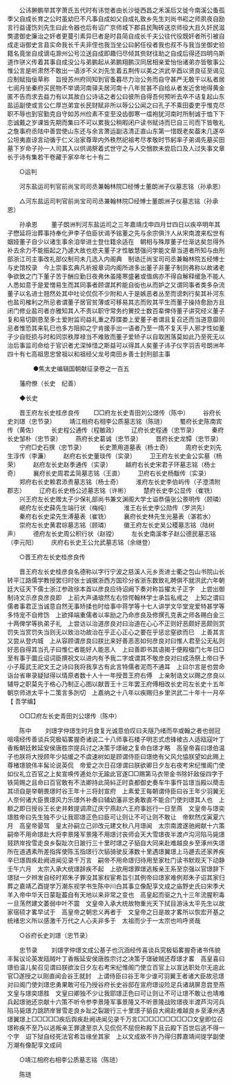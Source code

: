 <!-- { "loadSidebar": true } -->
　　公讳翀鹏举其字萧氏五代时有讳觉者由长沙徙西昌之禾溪后又徙今南溪公蚤孤季父自成长育之公时虽幼巳不凡事自成如父自成礼致乡先生刘尚书崧之师夙夜自励言行益谨饬刘先生曰此令器也后有诏广京师城下郡县民陶砖送京师役大且久奸民滋獘遣御史廉治之奸者更蔓引素异巳者是时县简自成长千夫公往代役既奸者所引被自成走诣御史言县实命我长千夫非侄也我当坐公曰躬任役者我也叔不与我当坐御史验籍名竟坐自成谪屯滁州公号泣送自成即趣归尽倾其赀财往助之自成后得还四明乌斯道作骈义传着其事自成没公与弟鹏起从弟鹏翔鹏汉同居相亲爱怡怡诸弟亦皆敬事公惟公言是听肃然不敢出一语涉不义刘先生着五荆传以美之洪武辛酉以贤良征至谒见应制赋指佞草称　旨授苏州府同知到官蚤暮尽力治公务而自守甚严无敢干以私者居七阅月坐秦府买民物不举谪河南驿夫居河南十八年贫甚不自给从者发近舍地得黄金匿不告而求去益力有以其故白公诗诘之者公曰彼所自得吾何预听去卒不诘复起山东盐运副使或言公仁厚岂弟宜长民财赋非所以辱公公闻之曰孔子不乘田委吏乎惟克尽职不辱也到官勤克自守如苏州俭素不变至没齿御寒一缊袍犹河南时所制诚于恤下下恋诚戴之岁课皆先期而集曰不可以累我公稍暇闭户读书赋诗而巳自三司而下皆敬礼之詹事府丞陆中善尝使山东还与余言萧运副洁清正直山东第一惜既老矣葢未几遂卒公坦夷直谅言动循于仁义治家尊卑内外秩然祀祖考尽孝敬时节躬率子弟谒先墓买田墓下岁命子孙一人司其入以供谒祭着式世守之与人交悃款未尝启口及人过失事文章长于诗有集若干卷藏于家卒年七十有二 

　　○运判 

　　河东盐运司判官前尚宝司司丞兼翰林院□经愽士董朗洲子仪墓志铭（孙承恩） 

　　△河东盐运司判官前尚宝司司丞兼翰林院□经愽士董朗洲子仪墓志铭（孙承恩） 

　　孙承恩 
　　董子朗洲判河东盐运司之三年嘉靖戊申四月廿四日以疾卒明年其子懋延将治葬事持奉化尹李子伯臣状谒予铭董之先与余宗俱汴人从宋南渡来松世有姻娅董子自少以诸生事余洎举进士登仕籍余适在　朝相与殊厚董子仕渐达矣忽得外补去余力不能振起之乃遽大故也悲夫董子才性敏慧强问学能文章当道者所知与由刑部浙江司主事改礼部仪制司未几选入内阁典　制诰迁尚宝司司丞兼翰林院五经愽士与史馆校录　今上崇事玄典凡祈报章词内阁所进多出董子非董子制则弗称以故诸老争欲致之门下董子苦于酬应勤日夜弗休虽隆寒盛暑或值病亦不得自解释缓急不能人人悉如意于是爱憎易生而其同事者顾谓其矜能自衒也从而妒之又谓同事者类多杂流董子以名进士翘然处其中吐论侃侃不少附和人于是嫉恶者丛至而谤刺行矣其补河东也盐司榷利之所忌者谓董子居官贫薄或可移易其志而败其平生而董子操持愈励方且闭门修业盐司者亦雅知其人不责以职守常务约黉挍士数百辈俾侍董子讲究经义董子复和易切劘恳至多士爱附监司益礼重之荐牒娄上爱董子者谓且复召还而当道意靡同忌者惟恐其来轧巳也多方阻抑之宁肯援手出一语者乃至一隋不复天乎人邪才性如董子少自贬损与时和同崇秩厚禄当不难致而董子爱矫孑以自取困落莫如此乃至死无以治后事监司命给于官识者尤深悼惜之斯益可以得其人矣董子讳子仪字羽吉号朗洲年四十有七高祖思忠曾祖以和祖经父龙号南田乡善士封刑部主事 

　　
　　●焦太史编辑国朝献征录卷之一百五 

　　藩府僚（长史　纪善） 

　　◆长史 

　　晋王府左长史桂彦良传 
　　□□府左长史青田刘公璟传（陈中） 
　　谷府长史刘璟（忠节录） 
　　靖江相府右相李公质墓志铭（陈琏） 
　　蜀府长史陈南宾传（黄佐） 
　　长史程公通传（程敏政） 
　　辽府长史程通（忠节录） 
　　秦府长史邹朴（忠节录） 
　　燕府长史葛诚（忠节录） 
　　晋府长史龙镡（忠节录） 
　　宁府□史石撰（忠节录） 
　　长史萧用道墓表（杨士奇） 
　　周府长史刘先生淳传（李濂） 
　　赵府右长史董琰传（实录） 
　　卫王府左长史金公实墓（杨荣） 
　　赵府左长史赵季通传（实录） 
　　越府右长史宋君子环墓志铭（杨士奇） 
　　襄府长史周君孟简墓志铭（王直） 
　　卫府右长史杨黻传（实录） 
　　郑府右长史赖君添贵墓志铭（杨士奇） 
　　淮府左长史李伯屿传（子澄清附　郡志） 
　　辽府右长史杨公述墓志铭（许彬） 
　　楚府长史李公显传（崔铣） 
　　兴王府左长史赠太子少保礼部尚书兼文渊阁大学士谥恭僖张公景明传（顾璘） 
　　岷府左长史薛先生端行状（梅纯） 
　　淮王右长史李公勋传（罗洪先） 
　　秦府右长史梁先生溥墓表（崔铣） 
　　襄府长史林先生光墓表（湛若水） 
　　崇府左长史黄君琮墓志铭（顾璘） 
　　徽王府左长史吴公稷墓志铭（陆树声） 
　　德府左长史周公积行状（赵镗） 
　　左长史南溪孝子赵公德民墓志铭（李元阳） 
　　庆府右长史王公允武墓志铭（余继登） 

　　○晋王府左长史桂彦良传 

　　晋王府左长史桂彦良名德称以字行宁波之慈溪人元乡贡进士衢之包山书院山长转平江路儒学教授罢归时张士诚据浙西方国珍分省浙东数致礼聘俱不就洪武六年朝廷大征天下儒士浙江参政徐本首以彦良应待诏阙下奏对称旨擢太子正字　上尝出御制诗文示彦良彦良即　上前大声诵琅然左右惊愕翰林学士承旨私戒之　上知之谓曰儒者事君正当诚意自然无事矫揉也时给事中蒋学等十七人讲学文华堂宠爱特甚学等多恃宠不自修饬　上欲择端重儒者以率励之乃命彦良及修撰孔克表之师各赐白金三十两俾学等执弟子礼　上尝访以治道彦良对曰治道在心心不正则好恶颇好恶颇则赏罚失当赏罚失当则无以致治功故治在乎正心正心之要在乎惩忿窒欲而巳　上善其言又尝从登内城　上从容顾谓彦良曰朕比来好善恶恶如何彦良对曰惟人君至公无私则好恶自得其当孔子曰惟仁者能好人能恶人　上曰善即书其语揭于便殿楹门七年日□至有事于圜丘诏词臣撰祝文以进内有予我二字或谓其不敬彦良对曰成汤祭上帝曰予小子履武王祀文王之诗曰我将我享古有此言特儒者泥而不通耳　上曰尔言是也尝命诣台省审录疑狱得以情原者数十人十一年授晋王府右傅　上亲制诰文以赐之彦良以辅导之职莫先于格心乃制正心图以献晋王十三年罢王府傅相改长史司左长史十五年朝京师进太平十二策言多剀切　上嘉纳之十八年以疾赐归乡里洪武二十年十一月卒 
【 吾学编】 

　　○□□府左长史青田刘公璟传（陈中） 

　　陈中 
　　刘璟字仲璟生时月食复光诚意伯叹曰夫隧乃绪而卒或翰之者也弱冠咀嚅经传善谈兵究极韬畧握奇诸说二十八师事石楼子明志式虑锋棱古人适瓯寇叶丁香叛朝廷敕延安侯唐胜宗提兵讨之决策于璟破之复命白璟才略　高皇帝喜曰璟伯温子也朕将大授顾年少姑缓之不虞速树如是顾谓侍臣曰璟绝有父风允恊朕望如此赐上尊楮璟貌伟丰髯论说英侃　帝爱之次日召璟谓曰朕欲卿日夕左右夜考宋纪惟阁门使如仪礼立百官之上矣宣唤传逓处尔无踰此官遂□□赐第马衣带金书除奸敌佞四字于铁简赐之且命曰百官敢有不法卿持此简紏正时袁都御史奏车牛事忤旨璟当殿以蕳击其顷自是举朝畏璟时谷王年十三将封宣府　上素爱王每朝谓侍臣曰谷王年少羽翼无人奈何诸大臣畏璟风力乐璟外补奏曰辅幼藩非忠勇敢直不能合门使刘璟其人也　上额之即日授谷王长史并敕提调肃辽庆宁燕赵六王府事廵行一日至燕　文皇帝与璟奕璟胜帝曰先生独不少让我耶璟正色曰臣可让则让不可让则不敢让　帝默然戊寅夏六月　高皇帝晏驾　皇太孙嗣立己卯改元建文秋八月璟闻　太宗南渡遂驰阙献十六策　嗣帝不用命璟赴大将李景隆军景隆不用璟讨丧师会天大雪璟夜半渡卢沟河陷马毙璟叕跻岸拴雪走良乡裂趾次日跛行三十里时璟之子貊自大同来赴难越良乡至涿州失璟所在道遇素所差指挥使陈玉指璟行次貊骑驶反涿数十里遇璟翼璟上马遯去还家养疾辛巳璟舆疾赴阙进闻见录千万言　嗣帝不用命璟归待用至家杜门读书默观天下动静壬午六月　太宗入承大统璟辞疾不起　上欲用璟罪璟逃叛亲王系至京强以官璟辞下璟狱一夕辫发自经时郑朱子罪没其家权宦希旨引其例帝曰璟家难例郑朱子诏其家归葬之嘉靖乙酉提学万潮东视学书生陈中川白其事立像配享文成之庙野史氏曰宋季犬羊入帝中华天日蒙耻葢自有天地以来非常之变也　高皇起而驱之九十三年流腥积毒一旦荡然建文萎弱中叶不震　文皇帝入承大统故物重光天下拭目游泳太平先生以故家宿硕才畧早试于　高皇帝之朝忠义再者于　文皇帝之日是故才畧所以恢宏开基之统绪忠义所以感激千万代之人心夫非多于　太祖而少于一太宗也呜呼贤哉 

　　○谷府长史刘璟（忠节录） 

　　忠节录 
　　刘璟字仲璟文成公基子也沉涵经传喜谈兵究极韬畧握奇诸书伟貌丰髯议论英发瓯贼叶丁香叛延安侯唐胜宗讨之决策于璟破贼还荐璟才畧　高皇喜曰璟伯温儿矣召见谓曰朕欲汝日夕左右考宋纪惟阁门使立百官上以宣达职处尔无逾此官□遂授之以刚直闻会谷王就封　上谓侍臣曰谷王年少谁可羽翼王者诸大臣故忌璟对曰阁门使刘璟忠勇果敢可任乃授谷府长史谷邸在宣府璟设险足兵诸胡屏息尝至燕　文皇与璟奕璟胜　文皇曰卿独不少让我耶璟正色曰可让则让不可让璟不敢让也靖难兵起璟驰还京献十六策不听令参李景隆军事景隆又不听景隆战败璟夜半渡芦沟河兵陷马毙璟力跳跻岸冒雪走良乡趾之裂跛行三十里璟子貊自大阃赴难越良乡至涿州遇璟翼璟上□□□□□疾后舆疾赴阙进闻见录千万言□□□□□□□□□□文皇即位召璟称疾不至乃以逃叛亲王罪逮至京入见侃侃不屈但称殿下且云殿下百世后逃不得一个字　诏下狱自经死法官希旨缘坐其家　上以文成故不许乃得归葬嘉靖间提学副使万潮有像配享文成祠 

　　○靖江相府右相李公质墓志铭（陈琏） 

　　陈琏 
